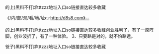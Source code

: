 的上)黑料不打烊tttzzz地址入口so链接直达较多收藏

《/内/部/观/看/地/址👉http://d8s8.com》--

的上)黑料不打烊tttzzz地址入口so链接直达较多收藏创业胜利了，有了一席阵脚，创业波折了，有了一种体验。
	3、只要路是对的，就不怕路远。





爸子)黑料不打烊tttzzz地址入口so链接直达较多收藏
